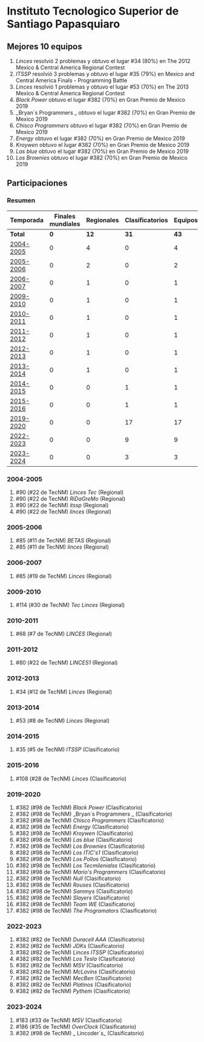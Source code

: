 ---
---

# Instituto Tecnologico Superior de Santiago Papasquiaro

## Mejores 10 equipos

1. _Linces_ resolvió 2 problemas y obtuvo el lugar #34 (80%) en The 2012 Mexico & Central America Regional Contest
1. _ITSSP_ resolvió 3 problemas y obtuvo el lugar #35 (79%) en Mexico and Central America Finals - Programming Battle
1. _Linces_ resolvió 1 problemas y obtuvo el lugar #53 (70%) en The 2013 Mexico & Central America Regional Contest
1. _Black Power_ obtuvo el lugar #382 (70%) en Gran Premio de Mexico 2019
1. _Bryan´s Programmers _ obtuvo el lugar #382 (70%) en Gran Premio de Mexico 2019
1. _Chisco Programmers_ obtuvo el lugar #382 (70%) en Gran Premio de Mexico 2019
1. _Energy_ obtuvo el lugar #382 (70%) en Gran Premio de Mexico 2019
1. _Kroywen_ obtuvo el lugar #382 (70%) en Gran Premio de Mexico 2019
1. _Las blue_ obtuvo el lugar #382 (70%) en Gran Premio de Mexico 2019
1. _Los Brownies_ obtuvo el lugar #382 (70%) en Gran Premio de Mexico 2019

## Participaciones

### Resumen

| Temporada | Finales mundiales | Regionales | Clasificatorios | Equipos |
| --- | --- | --- | --- | --- |
| **Total** | **0** | **12** | **31** | **43** |
| [2004-2005](#2004-2005) | 0 | 4 | 0 | 4 |
| [2005-2006](#2005-2006) | 0 | 2 | 0 | 2 |
| [2006-2007](#2006-2007) | 0 | 1 | 0 | 1 |
| [2009-2010](#2009-2010) | 0 | 1 | 0 | 1 |
| [2010-2011](#2010-2011) | 0 | 1 | 0 | 1 |
| [2011-2012](#2011-2012) | 0 | 1 | 0 | 1 |
| [2012-2013](#2012-2013) | 0 | 1 | 0 | 1 |
| [2013-2014](#2013-2014) | 0 | 1 | 0 | 1 |
| [2014-2015](#2014-2015) | 0 | 0 | 1 | 1 |
| [2015-2016](#2015-2016) | 0 | 0 | 1 | 1 |
| [2019-2020](#2019-2020) | 0 | 0 | 17 | 17 |
| [2022-2023](#2022-2023) | 0 | 0 | 9 | 9 |
| [2023-2024](#2023-2024) | 0 | 0 | 3 | 3 |

### 2004-2005

1. #90 (#22 de TecNM) _Linces Tec_ (Regional)
1. #90 (#22 de TecNM) _RiDaGreMo_ (Regional)
1. #90 (#22 de TecNM) _itssp_ (Regional)
1. #90 (#22 de TecNM) _linces_ (Regional)

### 2005-2006

1. #85 (#11 de TecNM) _BETAS_ (Regional)
1. #85 (#11 de TecNM) _linces_ (Regional)

### 2006-2007

1. #85 (#19 de TecNM) _Linces_ (Regional)

### 2009-2010

1. #114 (#30 de TecNM) _Tec Linces_ (Regional)

### 2010-2011

1. #68 (#7 de TecNM) _LINCES_ (Regional)

### 2011-2012

1. #80 (#22 de TecNM) _LINCES1_ (Regional)

### 2012-2013

1. #34 (#12 de TecNM) _Linces_ (Regional)

### 2013-2014

1. #53 (#8 de TecNM) _Linces_ (Regional)

### 2014-2015

1. #35 (#5 de TecNM) _ITSSP_ (Clasificatorio)

### 2015-2016

1. #108 (#28 de TecNM) _Linces_ (Clasificatorio)

### 2019-2020

1. #382 (#98 de TecNM) _Black Power_ (Clasificatorio)
1. #382 (#98 de TecNM) _Bryan´s Programmers _ (Clasificatorio)
1. #382 (#98 de TecNM) _Chisco Programmers_ (Clasificatorio)
1. #382 (#98 de TecNM) _Energy_ (Clasificatorio)
1. #382 (#98 de TecNM) _Kroywen_ (Clasificatorio)
1. #382 (#98 de TecNM) _Las blue_ (Clasificatorio)
1. #382 (#98 de TecNM) _Los Brownies_ (Clasificatorio)
1. #382 (#98 de TecNM) _Los ITIC's1_ (Clasificatorio)
1. #382 (#98 de TecNM) _Los Pollos_ (Clasificatorio)
1. #382 (#98 de TecNM) _Los Tecmilenialss_ (Clasificatorio)
1. #382 (#98 de TecNM) _Mario's Programmers_ (Clasificatorio)
1. #382 (#98 de TecNM) _Null_ (Clasificatorio)
1. #382 (#98 de TecNM) _Rouses_ (Clasificatorio)
1. #382 (#98 de TecNM) _Sammys_ (Clasificatorio)
1. #382 (#98 de TecNM) _Slayers_ (Clasificatorio)
1. #382 (#98 de TecNM) _Team WE_ (Clasificatorio)
1. #382 (#98 de TecNM) _The Programators_ (Clasificatorio)

### 2022-2023

1. #382 (#82 de TecNM) _Duracell AAA_ (Clasificatorio)
1. #382 (#82 de TecNM) _JDKs_ (Clasificatorio)
1. #382 (#82 de TecNM) _Linces ITSSP_ (Clasificatorio)
1. #382 (#82 de TecNM) _Los Tesla_ (Clasificatorio)
1. #382 (#82 de TecNM) _MSV_ (Clasificatorio)
1. #382 (#82 de TecNM) _McLovins_ (Clasificatorio)
1. #382 (#82 de TecNM) _MecBen_ (Clasificatorio)
1. #382 (#82 de TecNM) _Platinos_ (Clasificatorio)
1. #382 (#82 de TecNM) _Pythem_ (Clasificatorio)

### 2023-2024

1. #183 (#33 de TecNM) _MSV_ (Clasificatorio)
1. #186 (#35 de TecNM) _OverClock_ (Clasificatorio)
1. #382 (#98 de TecNM) _      Lincoder´s_ (Clasificatorio)



